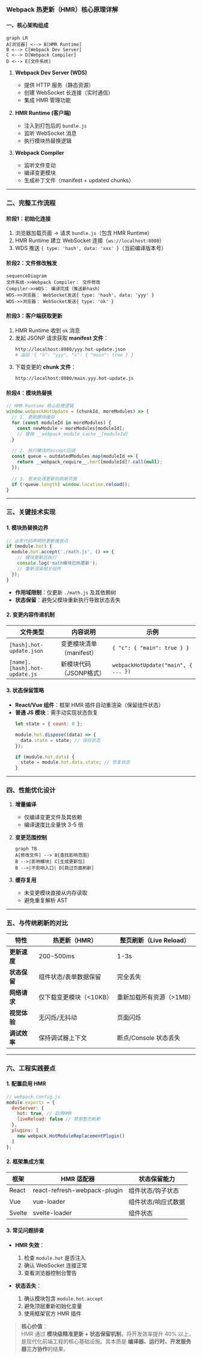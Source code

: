 




### Webpack 热更新（HMR）核心原理详解

#### 一、核心架构组成
```mermaid
graph LR
A[浏览器] <--> B[HMR Runtime]
B <--> C[Webpack Dev Server]
C <--> D[Webpack Compiler]
D <--> E[文件系统]
```

1. **Webpack Dev Server (WDS)**  
   - 提供 HTTP 服务（静态资源）
   - 创建 WebSocket 长连接（实时通信）
   - 集成 HMR 管理功能

2. **HMR Runtime (客户端)**  
   - 注入到打包后的 `bundle.js`
   - 监听 WebSocket 消息
   - 执行模块热替换逻辑

3. **Webpack Compiler**  
   - 监听文件变动
   - 编译变更模块
   - 生成补丁文件（manifest + updated chunks）

---

### 二、完整工作流程
#### 阶段1：初始化连接
1. 浏览器加载页面 → 请求 `bundle.js`（包含 HMR Runtime）
2. HMR Runtime 建立 WebSocket 连接（`ws://localhost:8080`）
3. WDS 推送 `{ type: 'hash', data: 'xxx' }`（当前编译版本号）

#### 阶段2：文件修改触发
```mermaid
sequenceDiagram
文件系统->>Webpack Compiler： 文件修改
Compiler->>WDS： 编译完成（推送新hash）
WDS->>浏览器： WebSocket发送{ type: 'hash', data: 'yyy' }
WDS->>浏览器： WebSocket发送{ type: 'ok' }
```

#### 阶段3：客户端获取更新
1. HMR Runtime 收到 `ok` 消息
2. 发起 JSONP 请求获取 **manifest 文件**：
   ```bash
   http://localhost:8080/yyy.hot-update.json
   # 返回：{ "h": "yyy", "c": { "main": true } }
   ```
3. 下载变更的 **chunk 文件**：
   ```bash
   http://localhost:8080/main.yyy.hot-update.js
   ```

#### 阶段4：模块热替换
```javascript
// HMR Runtime 核心处理逻辑
window.webpackHotUpdate = (chunkId, moreModules) => {
  // 1. 更新模块缓存
  for (const moduleId in moreModules) {
    const newModule = moreModules[moduleId];
    // 替换 __webpack_module_cache__[moduleId]
  }
  
  // 2. 执行模块的accept回调
  const queue = outdatedModules.map(moduleId => {
    return __webpack_require__.hmrC[moduleId]?.call(null);
  });
  
  // 3. 若未处理更新则刷新页面
  if (!queue.length) window.location.reload();
}
```

---

### 三、关键技术实现
#### 1. **模块热替换边界**
```javascript
// 业务代码声明热更新接收点
if (module.hot) {
  module.hot.accept('./math.js', () => {
    // 模块更新后执行
    console.log('math模块已热更新');
    // 重新渲染相关组件
  });
}
```
- **作用域限制**：仅更新 `./math.js` 及其依赖树
- **状态保留**：避免父模块重新执行导致状态丢失

#### 2. **变更内容传递机制**
| 文件类型              | 内容说明                          | 示例                     |
|-----------------------|----------------------------------|--------------------------|
| `[hash].hot-update.json` | 变更模块清单（manifest）         | `{ "c": { "main": true } }` |
| `[name].[hash].hot-update.js` | 新模块代码（JSONP格式）        | `webpackHotUpdate("main", { ... })` |

#### 3. **状态保留策略**
- **React/Vue 组件**：框架 HMR 插件自动重渲染（保留组件状态）
- **普通 JS 模块**：需手动实现状态恢复
  ```javascript
  let state = { count: 0 };
  
  module.hot.dispose((data) => {
    data.state = state; // 保存状态
  });
  
  if (module.hot.data) {
    state = module.hot.data.state; // 恢复状态
  }
  ```

---

### 四、性能优化设计
1. **增量编译**  
   - 仅编译变更文件及其依赖
   - 编译速度比全量快 3-5 倍

2. **变更范围控制**  
   ```mermaid
   graph TB
   A[修改文件] --> B{查找影响范围}
   B -->|影响模块| C[生成更新包]
   B -->|不影响入口| D[跳过页面刷新]
   ```

3. **缓存复用**  
   - 未变更模块直接从内存读取
   - 避免重复解析 AST

---

### 五、与传统刷新的对比
| 特性             | 热更新（HMR）               | 整页刷新（Live Reload）   |
|------------------|-----------------------------|---------------------------|
| **更新速度**     | 200-500ms                   | 1-3s                      |
| **状态保留**     | 组件状态/表单数据保留       | 完全丢失                  |
| **网络请求**     | 仅下载变更模块（<10KB）     | 重新加载所有资源（>1MB）  |
| **视觉体验**     | 无闪烁/无抖动               | 页面闪烁                  |
| **调试效率**     | 保持调试器上下文            | 断点/Console 状态丢失     |

---

### 六、工程实践要点
#### 1. 配置启用 HMR
```javascript
// webpack.config.js
module.exports = {
  devServer: {
    hot: true, // 启用HMR
    liveReload: false // 禁用整页刷新
  },
  plugins: [
    new webpack.HotModuleReplacementPlugin()
  ]
};
```

#### 2. 框架集成方案
| 框架       | HMR 适配器               | 状态保留能力       |
|------------|--------------------------|--------------------|
| React      | react-refresh-webpack-plugin | 组件状态/钩子状态  |
| Vue        | vue-loader               | 组件状态/响应式数据 |
| Svelte     | svelte-loader            | 组件状态           |

#### 3. 常见问题排查
- **HMR 失效**：
  1. 检查 `module.hot` 是否注入
  2. 确认 WebSocket 连接正常
  3. 查看浏览器控制台警告
  
- **状态丢失**：
  1. 确认模块包含 `module.hot.accept`
  2. 避免顶层重新初始化变量
  3. 使用框架官方 HMR 插件

> **核心价值**：  
> HMR 通过 **模块级精准更新 + 状态保留机制**，将开发效率提升 40% 以上，  
> 是现代化前端工程的核心基础设施。其本质是 **编译器、运行时、开发服务器三方协作**的结果。